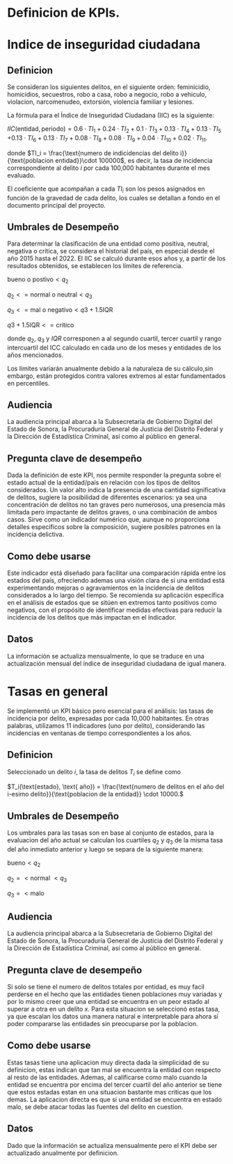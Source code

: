 # Definicion de KPIs.

# Indice de inseguridad ciudadana

## Definicion

Se consideran los siguientes delitos, en el siguiente orden: feminicidio, homicidios, secuestros, robo a casa, robo a negocio, robo a vehiculo, violacion, narcomenudeo, extorsión, violencia familiar y lesiones.

La fórmula para el Índice de Inseguridad Ciudadana (IIC) es la siguiente:

$IIC(\text{entidad}, \text{periodo}) = 0.6 \cdot TI_1  + 0.24 \cdot TI_2 + 0.1 \cdot TI_3  +  0.13\cdot TI_4  + 0.13\cdot TI_5$
$+ 0.13\cdot TI_6  + 0.13\cdot TI_7 + 0.08\cdot TI_8  + 0.08\cdot TI_9 + 0.04\cdot TI_{10}  + 0.02\cdot TI_{11}.$

donde  $TI_i = \frac{\text{numero de indicidencias del delito i}}{\text{poblacion entidad}}\cdot 100000$, es decir, la tasa de incidencia correspondiente al delito $i$ por cada 100,000 habitantes durante el mes evaluado.

El coeficiente que acompañan a cada $TI_i$ son los pesos asignados en función de la gravedad de cada delito, los cuales se detallan a fondo en el documento principal del proyecto.

## Umbrales de Desempeño

Para determinar la clasificación de una entidad como positiva, neutral, negativa o crítica, se considera el historial del país, en especial desde el año 2015 hasta el 2022. El IIC se calculó durante esos años y, a partir de los resultados obtenidos, se establecen los límites de referencia.

$\text{bueno o postivo}<q_2$

$q_2<= \text{normal o neutral}< q_3$

$q_3<= \text{mal o negativo}< q3 + 1.5\text{IQR}$

$q3 + 1.5\text{IQR}<= \text{critico}$

donde  $q_2$, $q_3$ y $IQR$ corresponen a al segundo cuartil, tercer cuartil y rango intercuartil del ICC calculado en cada uno de los meses y entidades de los años mencionados.

Los límites variarán anualmente debido a la naturaleza de su cálculo,sin embargo, están protegidos contra valores extremos al estar fundamentados en percentiles.

## Audiencia

La audiencia principal abarca a la Subsecretaría de Gobierno Digital del Estado de Sonora, la Procuraduría General de Justicia del Distrito Federal y la Dirección de Estadística Criminal, así como al público en general. 

## Pregunta clave de desempeño

Dada la definición de este KPI, nos permite responder la pregunta sobre el estado actual de la entidad/país en relación con los tipos de delitos considerados. Un valor alto indica la presencia de una cantidad significativa de delitos, sugiere la posibilidad de diferentes escenarios: ya sea una concentración de delitos no tan graves pero numerosos, una presencia más limitada pero impactante de delitos graves, o una combinación de ambos casos. Sirve como un indicador numérico que, aunque no proporciona detalles específicos sobre la composición, sugiere posibles patrones en la incidencia delictiva.

## Como debe usarse

Este indicador está diseñado para facilitar una comparación rápida entre los estados del país, ofreciendo ademas una visión clara de si una entidad está experimentando mejoras o agravamientos en la incidencia de delitos considerados a lo largo del tiempo. Se recomienda su aplicación específica en el análisis de estados que se sitúen en extremos tanto positivos como negativos, con el propósito de identificar medidas efectivas para reducir la incidencia de los delitos que más impactan en el indicador.

## Datos

La información se actualiza mensualmente, lo que se traduce en una actualización mensual del índice de inseguridad ciudadana de igual manera.

# Tasas en general

Se implementó un KPI básico pero esencial para el análisis: las tasas de incidencia por delito, expresadas por cada 10,000 habitantes. En otras palabras, utilizamos 11 indicadores (uno por delito), considerando las incidencias en ventanas de tiempo correspondientes a los años.

## Definicion

Seleccionado un delito $i$, la tasa de delitos $T_i$ se define como

$T_i(\text{estado}, \text{ año}) = \frac{\text{numero de delitos en el año del i-esimo delito}}{\text{poblacion de la entidad}} \cdot 10000.$



## Umbrales de Desempeño

Los umbrales para las tasas son en base al conjunto de estados, para la evaluacion del año actual se calculan los cuartiles $q_2$ y $q_3$ de la misma tasa del año inmediato anterior y luego se separa de la siguiente manera:

$\text{bueno} < q_2$

$q_2=<\text{normal }< q_3$

$q_3=<\text{malo }$

## Audiencia

La audiencia principal abarca a la Subsecretaría de Gobierno Digital del Estado de Sonora, la Procuraduría General de Justicia del Distrito Federal y la Dirección de Estadística Criminal, así como al público en general. 

## Pregunta clave de desempeño

Si solo se tiene el numero de delitos totales por entidad, es muy facil perderse en el hecho que las entidades tienen poblaciones muy variadas y por lo mismo creer que una entidad se encuentra en un peor estado al superar a otra en un delito $x$.  Para esta situacion se seleccionó estas tasa, ya que escalan los datos una manera natural e interpretable para ahora sí poder compararse las entidades sin preocuparse por la poblacion.

## Como debe usarse

Estas tasas tiene una aplicacion muy directa dada la simplicidad de su definicion, estas indican que tan mal se encuentra la entidad con respecto al resto de las entidades. Ademas, al calificarse como malo cuando la entidad se encuentra por encima del tercer cuartil del año anterior se tiene que estos estadas estan en una situacion bastante mas criticas que los demas. 
La aplicacion directa es que si una entidad se encuentra en estado malo, se debe atacar todas las fuentes del delito en cuestion.

## Datos

Dado que la información se actualiza mensualmente pero el KPI debe ser actualizado anualmente por definicion.


